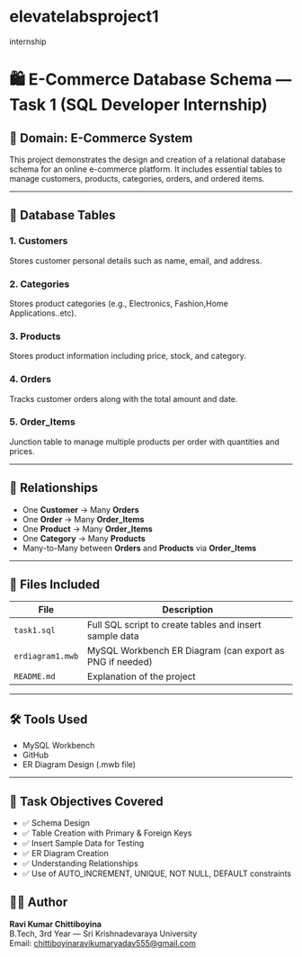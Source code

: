 # elevatelabsproject1
internship
# 🛍️ E-Commerce Database Schema — Task 1 (SQL Developer Internship)

## 📌 Domain: E-Commerce System

This project demonstrates the design and creation of a relational database schema for an online e-commerce platform. It includes essential tables to manage customers, products, categories, orders, and ordered items.

---

## 🧱 Database Tables

### 1. Customers
Stores customer personal details such as name, email, and address.

### 2. Categories
Stores product categories (e.g., Electronics, Fashion,Home Applications..etc).

### 3. Products
Stores product information including price, stock, and category.

### 4. Orders
Tracks customer orders along with the total amount and date.

### 5. Order_Items
Junction table to manage multiple products per order with quantities and prices.

---

## 🔗 Relationships

- One **Customer** → Many **Orders**
- One **Order** → Many **Order_Items**
- One **Product** → Many **Order_Items**
- One **Category** → Many **Products**
- Many-to-Many between **Orders** and **Products** via **Order_Items**

---

## 📁 Files Included

| File | Description |
|------|-------------|
| `task1.sql` | Full SQL script to create tables and insert sample data |
| `erdiagram1.mwb` | MySQL Workbench ER Diagram (can export as PNG if needed) |
| `README.md` | Explanation of the project |

---

## 🛠 Tools Used

- MySQL Workbench
- GitHub
- ER Diagram Design (.mwb file)

---

## 🎯 Task Objectives Covered

- ✅ Schema Design
- ✅ Table Creation with Primary & Foreign Keys
- ✅ Insert Sample Data for Testing
- ✅ ER Diagram Creation
- ✅ Understanding Relationships
- ✅ Use of AUTO_INCREMENT, UNIQUE, NOT NULL, DEFAULT constraints

## 👨‍💻 Author

**Ravi Kumar Chittiboyina**  
B.Tech, 3rd Year — Sri Krishnadevaraya University  
Email: chittiboyinaravikumaryadav555@gmail.com  
